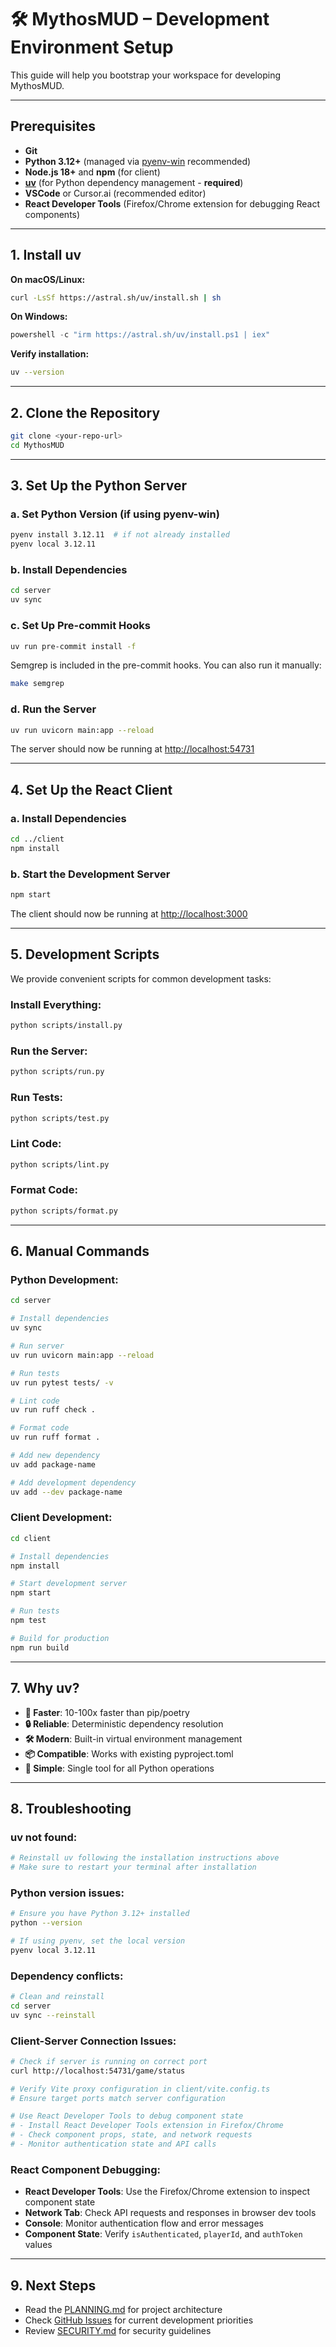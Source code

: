 # 🛠️ MythosMUD – Development Environment Setup

This guide will help you bootstrap your workspace for developing MythosMUD.

---

## Prerequisites

- **Git**
- **Python 3.12+** (managed via [pyenv-win](https://github.com/pyenv-win/pyenv-win) recommended)
- **Node.js 18+** and **npm** (for client)
- **[uv](https://github.com/astral-sh/uv)** (for Python dependency management - **required**)
- **VSCode** or Cursor.ai (recommended editor)
- **React Developer Tools** (Firefox/Chrome extension for debugging React components)

---

## 1. Install uv

**On macOS/Linux:**

```sh
curl -LsSf https://astral.sh/uv/install.sh | sh
```

**On Windows:**

```powershell
powershell -c "irm https://astral.sh/uv/install.ps1 | iex"
```

**Verify installation:**

```sh
uv --version
```

---

## 2. Clone the Repository

```sh
git clone <your-repo-url>
cd MythosMUD
```

---

## 3. Set Up the Python Server

### a. Set Python Version (if using pyenv-win)

```sh
pyenv install 3.12.11  # if not already installed
pyenv local 3.12.11
```

### b. Install Dependencies

```sh
cd server
uv sync
```

### c. Set Up Pre-commit Hooks

```sh
uv run pre-commit install -f
```

Semgrep is included in the pre-commit hooks. You can also run it manually:

```sh
make semgrep
```

### d. Run the Server

```sh
uv run uvicorn main:app --reload
```

The server should now be running at [http://localhost:54731](http://localhost:54731)

---

## 4. Set Up the React Client

### a. Install Dependencies

```sh
cd ../client
npm install
```

### b. Start the Development Server

```sh
npm start
```

The client should now be running at [http://localhost:3000](http://localhost:3000)

---

## 5. Development Scripts

We provide convenient scripts for common development tasks:

### **Install Everything:**

```sh
python scripts/install.py
```

### **Run the Server:**

```sh
python scripts/run.py
```

### **Run Tests:**

```sh
python scripts/test.py
```

### **Lint Code:**

```sh
python scripts/lint.py
```

### **Format Code:**

```sh
python scripts/format.py
```

---

## 6. Manual Commands

### **Python Development:**

```sh
cd server

# Install dependencies
uv sync

# Run server
uv run uvicorn main:app --reload

# Run tests
uv run pytest tests/ -v

# Lint code
uv run ruff check .

# Format code
uv run ruff format .

# Add new dependency
uv add package-name

# Add development dependency
uv add --dev package-name
```

### **Client Development:**

```sh
cd client

# Install dependencies
npm install

# Start development server
npm start

# Run tests
npm test

# Build for production
npm run build
```

---

## 7. Why uv?

- **🚀 Faster**: 10-100x faster than pip/poetry
- **🔒 Reliable**: Deterministic dependency resolution
- **🛠️ Modern**: Built-in virtual environment management
- **📦 Compatible**: Works with existing pyproject.toml
- **🔄 Simple**: Single tool for all Python operations

---

## 8. Troubleshooting

### **uv not found:**

```sh
# Reinstall uv following the installation instructions above
# Make sure to restart your terminal after installation
```

### **Python version issues:**

```sh
# Ensure you have Python 3.12+ installed
python --version

# If using pyenv, set the local version
pyenv local 3.12.11
```

### **Dependency conflicts:**

```sh
# Clean and reinstall
cd server
uv sync --reinstall
```

### **Client-Server Connection Issues:**

```sh
# Check if server is running on correct port
curl http://localhost:54731/game/status

# Verify Vite proxy configuration in client/vite.config.ts
# Ensure target ports match server configuration

# Use React Developer Tools to debug component state
# - Install React Developer Tools extension in Firefox/Chrome
# - Check component props, state, and network requests
# - Monitor authentication state and API calls
```

### **React Component Debugging:**

- **React Developer Tools**: Use the Firefox/Chrome extension to inspect component state
- **Network Tab**: Check API requests and responses in browser dev tools
- **Console**: Monitor authentication flow and error messages
- **Component State**: Verify `isAuthenticated`, `playerId`, and `authToken` values

---

## 9. Next Steps

- Read the [PLANNING.md](PLANNING.md) for project architecture
- Check [GitHub Issues](https://github.com/arkanwolfshade/MythosMUD/issues) for current development priorities
- Review [SECURITY.md](SECURITY.md) for security guidelines
